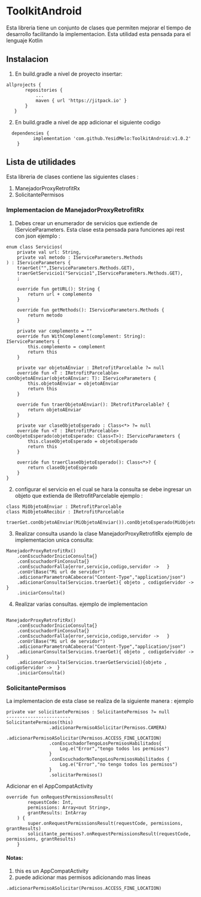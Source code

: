 # ToolkitAndroid
Esta libreria tiene un conjunto de clases que permiten mejorar el tiempo de desarrollo facilitando la implementacion. Esta utilidad esta pensada para el lenguaje Kotlin

## Instalacion
 1. En build.gradle a nivel de proyecto insertar:
 ``` [language]
allprojects {
		repositories {
			...
			maven { url 'https://jitpack.io' }
		}
	}
  ```
  
  2. En build.gradle a nivel de app adicionar el siguiente codigo
  ``` [language]
    dependencies {
	        implementation 'com.github.YesidMelo:ToolkitAndroid:v1.0.2'
	  }
  ``` 

## Lista de utilidades
Esta libreria de clases contiene las siguientes clases : 

1. ManejadorProxyRetrofitRx
2. SolicitantePermisos

### Implementacion de ManejadorProxyRetrofitRx
1. Debes crear un enumerador de servicios que extiende de IServiceParameters. Esta clase esta pensada para funciones api rest con json
ejemplo : 
```[language]
enum class Servicios(
    private val url: String,
    private val metodo : IServiceParameters.Methods
) : IServiceParameters {
    traerGet("",IServiceParameters.Methods.GET),
    traerGetServicio1("Servicio1",IServiceParameters.Methods.GET),
    ;

    override fun getURL(): String {
        return url + complemento
    }

    override fun getMethods(): IServiceParameters.Methods {
        return metodo
    }

    private var complemento = ""
    override fun WithComplement(complement: String): IServiceParameters {
        this.complemento = complement
        return this
    }

    private var objetoAEnviar : IRetrofitParcelable ?= null
    override fun <T : IRetrofitParcelable> conObjetoAEnviar(objetoAEnviar: T): IServiceParameters {
        this.objetoAEnviar = objetoAEnviar
        return this
    }

    override fun traerObjetoAEnviar(): IRetrofitParcelable? {
        return objetoAEnviar
    }

    private var claseObjetoEsperado : Class<*> ?= null
    override fun <T : IRetrofitParcelable> conObjetoEsperado(objetoEsperado: Class<T>): IServiceParameters {
        this.claseObjetoEsperado = objetoEsperado
        return this
    }

    override fun traerClaseObjetoEsperado(): Class<*>? {
        return claseObjetoEsperado
    }
}
```

2. configurar el servicio en el cual se hara la consulta se debe ingresar un objeto que extienda de IRetrofitParcelable
ejemplo : 
```[language]
class MiObjetoAEnviar : IRetrofitParcelable
class MiObjetoARecibir : IRetrofitParcelable

traerGet.conObjetoAEnviar(MiObjetoAEnviar()).conObjetoEsperado(MiObjetoARecibir::class.java)
```

3. Realizar consulta usando la clase ManejadorProxyRetrofitRx
ejemplo de implementacion unica consulta:

```[language]
ManejadorProxyRetrofitRx()
	.conEscuchadorInicioConsulta{}
	.conEscuchadorFinConsulta{}
	.conEscuchadorFalla{error,servicio,codigo,servidor ->	}
	.conUrlBase("Mi url de servidor")
	.adicionarParametroACabecera("Content-Type","application/json")
	.adicionarConsulta(Servicios.traerGet){	objeto , codigoServidor ->	}
	.iniciarConsulta()
```
4. Realizar varias consultas.
ejemplo de implementacion 
```[languaje]

ManejadorProxyRetrofitRx()
	.conEscuchadorInicioConsulta{}
	.conEscuchadorFinConsulta{}
	.conEscuchadorFalla{error,servicio,codigo,servidor ->	}
	.conUrlBase("Mi url de servidor")
	.adicionarParametroACabecera("Content-Type","application/json")
	.adicionarConsulta(Servicios.traerGet){	objeto , codigoServidor ->	}
	.adicionarConsulta(Servicios.traerGetServicio1){objeto , codigoServidor ->	}
	.iniciarConsulta()

```
### SolicitantePermisos
La implementacion de esta clase se realiza de la siguiente manera : 
ejemplo
```[language]
private var solicitantePermisos : SolicitantePermisos ?= null 
------------------------
SolicitantePermisos(this)
                .adicionarPermisoASolicitar(Permisos.CAMERA)
                .adicionarPermisoASolicitar(Permisos.ACCESS_FINE_LOCATION)
                .conEscuchadorTengoLosPermisosHabilitados{
                    Log.e("Error","tengo todos los permisos")
                }
                .conEscuchadorNoTengoLosPermisosHabilitados {
                    Log.e("Error","no tengo todos los permisos")
                }
                .solicitarPermisos()
```

Adicionar en el AppCompatActivity 
```[Language]
override fun onRequestPermissionsResult(
        requestCode: Int,
        permissions: Array<out String>,
        grantResults: IntArray
    ) {
        super.onRequestPermissionsResult(requestCode, permissions, grantResults)
        solicitante_permisos?.onRequestPermissionsResult(requestCode, permissions, grantResults)
    }
```
#### Notas:
 1. this es un AppCompatActivity
 2. puede adicionar mas permisos adicionando mas lineas
 ```[language]
 .adicionarPermisoASolicitar(Permisos.ACCESS_FINE_LOCATION)
 ```
